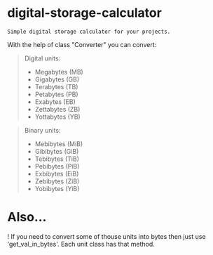 # digital-storage-calculator
```
Simple digital storage calculator for your projects.
```

With the help of class "Converter" you can convert:
> Digital units:
> - Megabytes (MB)
> - Gigabytes (GB)
> - Terabytes (TB)
> - Petabytes (PB)
> - Exabytes (EB)
> - Zettabytes (ZB)
> - Yottabytes (YB)
    
> Binary units:
> - Mebibytes (MiB)
> - Gibibytes (GiB)
> - Tebibytes (TiB)
> - Pebibytes (PiB)
> - Exbibytes (EiB)
> - Zebibytes (ZiB)
> - Yobibytes (YiB)
    
# Also...
! If you need to convert some of thouse units into bytes then just use 'get_val_in_bytes'. Each unit class has that method.
  
